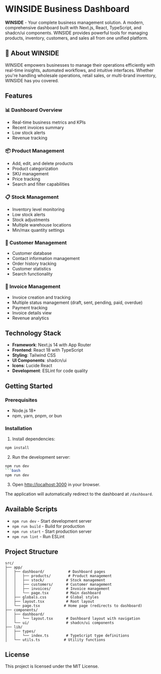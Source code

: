 # WINSIDE Business Dashboard

**WINSIDE** - Your complete business management solution. A modern, comprehensive dashboard built with Next.js, React, TypeScript, and shadcn/ui components. WINSIDE provides powerful tools for managing products, inventory, customers, and sales all from one unified platform.

## 🚀 About WINSIDE

WINSIDE empowers businesses to manage their operations efficiently with real-time insights, automated workflows, and intuitive interfaces. Whether you're handling wholesale operations, retail sales, or multi-brand inventory, WINSIDE has you covered.

## Features

### 📊 Dashboard Overview
- Real-time business metrics and KPIs
- Recent invoices summary
- Low stock alerts
- Revenue tracking

### 📦 Product Management
- Add, edit, and delete products
- Product categorization
- SKU management
- Price tracking
- Search and filter capabilities

### 📋 Stock Management
- Inventory level monitoring
- Low stock alerts
- Stock adjustments
- Multiple warehouse locations
- Min/max quantity settings

### 👥 Customer Management
- Customer database
- Contact information management
- Order history tracking
- Customer statistics
- Search functionality

### 🧾 Invoice Management
- Invoice creation and tracking
- Multiple status management (draft, sent, pending, paid, overdue)
- Payment tracking
- Invoice details view
- Revenue analytics

## Technology Stack

- **Framework**: Next.js 14 with App Router
- **Frontend**: React 18 with TypeScript
- **Styling**: Tailwind CSS
- **UI Components**: shadcn/ui
- **Icons**: Lucide React
- **Development**: ESLint for code quality

## Getting Started

### Prerequisites
- Node.js 18+ 
- npm, yarn, pnpm, or bun

### Installation

1. Install dependencies:
```bash
npm install
```

2. Run the development server:

```bash
npm run dev
```bash
npm run dev
```

3. Open [http://localhost:3000](http://localhost:3000) in your browser.

The application will automatically redirect to the dashboard at `/dashboard`.

## Available Scripts

- `npm run dev` - Start development server
- `npm run build` - Build for production
- `npm run start` - Start production server
- `npm run lint` - Run ESLint

## Project Structure

```
src/
├── app/
│   ├── dashboard/           # Dashboard pages
│   │   ├── products/        # Product management
│   │   ├── stock/          # Stock management  
│   │   ├── customers/      # Customer management
│   │   ├── invoices/       # Invoice management
│   │   └── page.tsx        # Main dashboard
│   ├── globals.css         # Global styles
│   ├── layout.tsx          # Root layout
│   └── page.tsx           # Home page (redirects to dashboard)
├── components/
│   ├── dashboard/
│   │   └── layout.tsx      # Dashboard layout with navigation
│   └── ui/                 # shadcn/ui components
├── lib/
│   ├── types/
│   │   └── index.ts        # TypeScript type definitions
│   └── utils.ts           # Utility functions
```

## License

This project is licensed under the MIT License.
